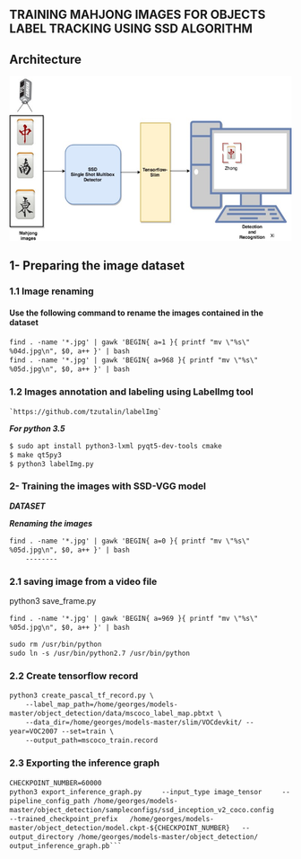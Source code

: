 ## TRAINING MAHJONG IMAGES FOR OBJECTS LABEL TRACKING USING SSD ALGORITHM 

## Architecture

![](Diagram.jpg)
 
## 1- Preparing the image dataset

### 1.1 Image renaming

#### Use the following command to rename the images contained in the dataset

```
find . -name '*.jpg' | gawk 'BEGIN{ a=1 }{ printf "mv \"%s\" %04d.jpg\n", $0, a++ }' | bash
find . -name '*.jpg' | gawk 'BEGIN{ a=968 }{ printf "mv \"%s\" %05d.jpg\n", $0, a++ }' | bash

```
### 1.2  Images annotation and labeling   using LabelImg tool

	`https://github.com/tzutalin/labelImg`

***For python 3.5***

```
$ sudo apt install python3-lxml pyqt5-dev-tools cmake
$ make qt5py3
$ python3 labelImg.py
```
### 2- Training the images with SSD-VGG model

***DATASET***

***Renaming the images***
```
find . -name '*.jpg' | gawk 'BEGIN{ a=0 }{ printf "mv \"%s\" %05d.jpg\n", $0, a++ }' | bash
	--------
```
### 2.1 saving image from a video file

python3 save_frame.py
```
find . -name '*.jpg' | gawk 'BEGIN{ a=969 }{ printf "mv \"%s\" %05d.jpg\n", $0, a++ }' | bash
```
```
sudo rm /usr/bin/python
sudo ln -s /usr/bin/python2.7 /usr/bin/python
```


### 2.2 Create tensorflow record
```
python3 create_pascal_tf_record.py \
    --label_map_path=/home/georges/models-master/object_detection/data/mscoco_label_map.pbtxt \
    --data_dir=/home/georges/models-master/slim/VOCdevkit/ --year=VOC2007 --set=train \
    --output_path=mscoco_train.record
```
### 2.3 Exporting the inference graph 

```
CHECKPOINT_NUMBER=60000
python3 export_inference_graph.py     --input_type image_tensor     --pipeline_config_path /home/georges/models-master/object_detection/sampleconfigs/ssd_inception_v2_coco.config     --trained_checkpoint_prefix   /home/georges/models-master/object_detection/model.ckpt-${CHECKPOINT_NUMBER}   --output_directory /home/georges/models-master/object_detection/ output_inference_graph.pb```